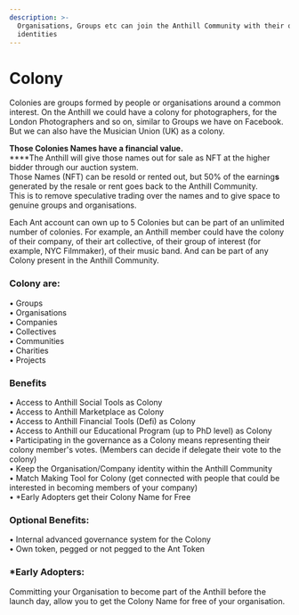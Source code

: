 ```yaml
---
description: >-
  Organisations, Groups etc can join the Anthill Community with their own
  identities
---
```


# Colony

Colonies are groups formed by people or organisations around a common interest. On the Anthill we could have a colony for photographers, for the London Photographers and so on, similar to Groups we have on Facebook. But we can also have the Musician Union (UK) as a colony.&#x20;

**Those Colonies Names have a financial value.** \
****The Anthill will give those names out for sale as NFT at the higher bidder through our auction system. \
Those Names (NFT) can be resold or rented out, but 50% of the earning**s** generated by the resale or rent goes back to the Anthill Community. \
This is to remove speculative trading over the names and to give space to genuine groups and organisations.&#x20;

Each Ant account can own up to 5 Colonies but can be part of an unlimited number of colonies. For example, an Anthill member could have the colony of their company, of their art collective, of their group of interest (for example, NYC Filmmaker), of their music band. And can be part of any Colony present in the Anthill Community.

### **Colony are:**&#x20;

• Groups \
• Organisations \
• Companies \
• Collectives \
• Communities \
• Charities \
• Projects

### **Benefits**&#x20;

• Access to Anthill Social Tools as Colony \
• Access to Anthill Marketplace as Colony \
• Access to Anthill Financial Tools (Defi) as Colony \
• Access to Anthill our Educational Program (up to PhD level) as Colony \
• Participating in the governance as a Colony means representing their colony member's votes. (Members can decide if delegate their vote to the colony) \
• Keep the Organisation/Company identity within the Anthill Community \
• Match Making Tool for Colony (get connected with people that could be interested in becoming members of your company) \
• \*Early Adopters get their Colony Name for Free

### **Optional Benefits:**&#x20;

• Internal advanced governance system for the Colony\
• Own token, pegged or not pegged to the Ant Token

### **\*Early Adopters:**&#x20;

Committing your Organisation to become part of the Anthill before the launch day, allow you to get the Colony Name for free of your organisation.
